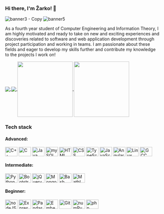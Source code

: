 ### Hi there, I'm Žarko! 👋

![banner3 - Copy](https://user-images.githubusercontent.com/92127059/222263752-dd79fbe0-c1b2-4245-b22c-926b3fce1f0a.png#gh-light-mode-only)
![banner5](https://user-images.githubusercontent.com/92127059/222283563-f712ab13-6933-4ae2-8622-08a1dbfdc052.png#gh-dark-mode-only)



As a fourth year student of Computer Engineering and Information Theory, I am highly motivated and ready to take on new and exciting experiences and discoveries related to software and web application development through project participation and working in teams. I am passionate about these fields and eager to develop my skills further and contribute my knowledge to the projects I work on!

<a href="https://github.com/zarkobabic/github-readme-stats#gh-dark-mode-only">
  <img align="center" src="https://github-readme-stats.vercel.app/api?username=zarkobabic&show_icons=true&theme=codeSTACKr&hide_border=true&bg_color=00000000#gh-dark-mode-only" />
</a>


<a href="https://github.com/zarkobabic/github-readme-stats#gh-dark-mode-only">
  <img align="center" src="https://github-readme-stats.vercel.app/api/top-langs/?username=zarkobabic&layout=compact&theme=codeSTACKr&hide_border=true&bg_color=00000000&langs_count=6#gh-dark-mode-only" />
</a>



<a href="https://github.com/zarkobabic/github-readme-stats#gh-light-mode-only">
  <img height="180em" align="center" src="https://github-readme-stats.vercel.app/api?username=zarkobabic&show_icons=true&border_radius=8&bg_color=45,ffffff,A0A2A3,6AADC7&title_color=08688D&icon_color=767778&hide_border=true&theme=default#gh-light-mode-only" />
</a>

<a href="https://github.com/zarkobabic/github-readme-stats#gh-light-mode-only">
  <img height="180em" align="center" src="https://github-readme-stats.vercel.app/api/top-langs/?username=zarkobabic&layout=compact&border_radius=8&bg_color=45,ffffff,A0A2A3,6AADC7&card_width=500px&title_color=08688D&icon_color=767778&hide_border=true&theme=default&langs_count=8#gh-light-mode-only" />
</a>
<br />

### Tech stack



<h4>Advanced: </h4>
  <div style="display:inline-block;">
    <img align="center" alt="C++" height="30" width="40" src="https://cdn.jsdelivr.net/gh/devicons/devicon/icons/cplusplus/cplusplus-original.svg" />
    <img align="center" alt="C" height="30" width="40" src="https://cdn.jsdelivr.net/gh/devicons/devicon/icons/c/c-original.svg" />
    <img align="center" alt="Java" height="30" width="40" src="https://cdn.jsdelivr.net/gh/devicons/devicon/icons/java/java-original.svg" />
    <img align="center" alt="mySQL" height="30" width="40" src="https://cdn.jsdelivr.net/gh/devicons/devicon/icons/mysql/mysql-original.svg" />
    <img align="center" alt="HTML" height="30" width="40" src="https://cdn.jsdelivr.net/gh/devicons/devicon/icons/html5/html5-original.svg" />
    <img align="center" alt="CSS" height="30" width="40" src="https://cdn.jsdelivr.net/gh/devicons/devicon/icons/css3/css3-original.svg" />
    <img align="center" alt="TypeScript" height="30" width="40" src="https://cdn.jsdelivr.net/gh/devicons/devicon/icons/typescript/typescript-original.svg" />
    <img align="center" alt="JavaScript" height="30" width="40" src="https://cdn.jsdelivr.net/gh/devicons/devicon/icons/javascript/javascript-original.svg" />
    <img align="center" alt="Angular" height="30" width="40" src="https://cdn.jsdelivr.net/gh/devicons/devicon/icons/angularjs/angularjs-original.svg" />
    <img align="center" alt="Linux" height="30" width="40" src="https://cdn.jsdelivr.net/gh/devicons/devicon/icons/linux/linux-original.svg" />
    <img align="center" alt="GCC" height="30" width="40" src="https://cdn.jsdelivr.net/gh/devicons/devicon/icons/gcc/gcc-original.svg" />
  </div>
 
<h4>Intermediate: </h4>
  <div style="display:inline-block;">
    <img align="center" alt="Python" height="30" width="40" src="https://cdn.jsdelivr.net/gh/devicons/devicon/icons/python/python-original.svg" />
    <img align="center" alt="Bootstrap" height="30" width="40" src="https://cdn.jsdelivr.net/gh/devicons/devicon/icons/bootstrap/bootstrap-original-wordmark.svg" />
    <img align="center" alt="jQuery" height="30" width="40" src="https://cdn.jsdelivr.net/gh/devicons/devicon/icons/jquery/jquery-original-wordmark.svg" />
    <img align="center" alt="MongoDB" height="30" width="40" src="https://cdn.jsdelivr.net/gh/devicons/devicon/icons/mongodb/mongodb-plain-wordmark.svg" />
    <img align="center" alt="Bash" height="30" width="40" src="https://cdn.jsdelivr.net/gh/devicons/devicon/icons/bash/bash-original.svg" />
    <img align="center" alt="MathLab" height="30" width="40" src="https://cdn.jsdelivr.net/gh/devicons/devicon/icons/matlab/matlab-original.svg" />
  </div>
  
<h4>Beginner: </h4>
  <div style="display:inline-block;">
    <img align="center" alt="nodeJS" height="30" width="40" src="https://cdn.jsdelivr.net/gh/devicons/devicon/icons/nodejs/nodejs-original.svg" />
    <img align="center" alt="Express" height="30" width="40" src="https://cdn.jsdelivr.net/gh/devicons/devicon/icons/express/express-original.svg" />  
    <img align="center" alt="Pandas" height="30" width="40" src="https://cdn.jsdelivr.net/gh/devicons/devicon/icons/pandas/pandas-original-wordmark.svg" />
    <img align="center" alt="EmbeddedC" height="30" width="40" src="https://cdn.jsdelivr.net/gh/devicons/devicon/icons/embeddedc/embeddedc-original-wordmark.svg" />
    <img align="center" alt="Git" height="30" width="40" src="https://cdn.jsdelivr.net/gh/devicons/devicon/icons/git/git-original.svg" />
    <img align="center" alt="numPy" height="30" width="40" src="https://cdn.jsdelivr.net/gh/devicons/devicon/icons/numpy/numpy-original.svg" />
    <img align="center" alt="php" height="30" width="40" src="https://cdn.jsdelivr.net/gh/devicons/devicon/icons/php/php-original.svg" />
</div>



